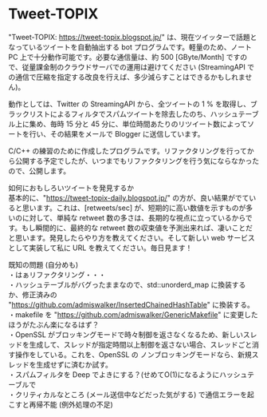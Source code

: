 # Tweet-TOPIX

"Tweet-TOPIX: https://tweet-topix.blogspot.jp/" は、現在ツイッターで話題となっているツイートを自動抽出する bot プログラムです。軽量のため、ノート PC 上で十分動作可能です。必要な通信量は、約 500 [GByte/Month] ですので、従量課金制のクラウドサーバでの運用は避けてください (StreamingAPI での通信で圧縮を指定する改良を行えば、多少減らすことはできるかもしれません)。

動作としては、Twitter の StreamingAPI から、全ツイートの 1 % を取得し、ブラックリストによるフィルタでスパムツイートを除去したのち、ハッシュテーブル上に集め、毎時 15 分と 45 分に、単位時間あたりのリツイート数によってソートを行い、その結果をメールで Blogger に送信しています。

C/C++ の練習のために作成したプログラムです。リファクタリングを行ってから公開する予定でしたが、いつまでもリファクタリングを行う気にならなかったので、公開します。  

如何におもしろいツイートを発見するか  
基本的に、"https://tweet-topix-daily.blogspot.jp/" の方が、良い結果がでていると思います。これは、[retweets/sec] が、短期的に高い数値を示すものが多いのに対して、単純な retweet 数の多さは、長期的な視点に立っているからです。もし瞬間的に、最終的な retweet 数の収束値を予測出来れば、凄いことだと思います。発見したらやり方を教えてください。そして新しい web サービスとして実装して私に URL を教えてください。毎日見ます！

既知の問題 (自分めも)  
・はぁリファクタリング・・・  
・ハッシュテーブルがバグったままなので、std::unorderd_map に換装するか、修正済みの "https://github.com/admiswalker/InsertedChainedHashTable" に換装する。  
・makefile を "https://github.com/admiswalker/GenericMakefile" に変更したほうがたぶん楽になるはず？  
・OpenSSL がブロッキングモードで時々制御を返さなくなるため、新しいスレッドを生成して、スレッドが指定時間以上制御を返さない場合、スレッドごと消す操作をしている。これを、OpenSSL の ノンブロッキングモードなら、新規スレッドを生成せずに済むか試す。  
・スパムフィルタを Deep でよきにする？(せめてO(1)になるようにハッシュテーブルで  
・クリティカルなところ (メール送信中などだった気がする) で通信エラーを起こすと再帰不能 (例外処理の不足)  
